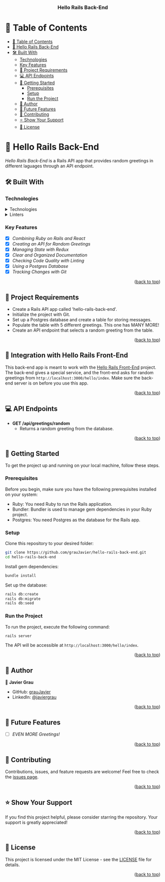 <a name="readme-top"></a>

<div align="center">

  <h3><b>Hello Rails Back-End</b></h3>

</div>

# 📗 Table of Contents

- [📗 Table of Contents](#-table-of-contents)
- [📖 Hello Rails Back-End](#integration-with-hello-rails-back-end)
- [🛠 Built With](#-built-with)
    - [Technologies](#technologies)
    - [Key Features](#key-features)
  - [🏁 Project Requirements](#project-requirements)
  - [💻 API Endpoints](#api-endpoints)
  - [🚀 Getting Started](#getting-started)
    - [Prerequisites](#prerequisites)
    - [Setup](#setup)
    - [Run the Project](#run-the-project)
  - [👥 Author](#authors)
  - [🔭 Future Features](#-future-features)
  - [🤝 Contributing](#contributing)
  - [⭐️ Show Your Support](#️support)
  - [📝 License](#license)

<!-- PROJECT REQUIREMENTS -->

# 📖 Hello Rails Back-End <a name="integration-with-hello-rails-back-end"></a>

*Hello Rails Back-End* is a Rails API app that provides random greetings in different laguages through an API endpoint.

## 🛠 Built With <a name="built-with"></a>

### Technologies <a name="technologies"></a>

<details>
  <summary>Technologies</summary>
  <ul>
    <li><a href="https://rubyonrails.org/">Ruby on Rails</a></li>
    <li><a href="https://reactjs.org/">React</a></li>
    <li><a href="https://webpack.js.org/">Webpack</a></li>
    <li><a href="https://redux.js.org/">Redux</a></li>
  </ul>
</details>
<details>
<summary>Linters</summary>
  <ul>
    <li><a href="https://rubocop.org/">Rubocop</a></li>
    <li><a href="https://eslint.org/">ESlint</a></li>
    <li><a href="https://stylelint.io/">Stylelint</a></li>
  </ul>
</details>

### Key Features <a name="key-features"></a>

- [x] *Combining Ruby on Rails and React*
- [x] *Creating an API for Random Greetings*
- [x] *Managing State with Redux*
- [x] *Clear and Organized Documentation*
- [x] *Checking Code Quality with Linting*
- [x] *Using a Postgres Database*
- [x] *Tracking Changes with Git*

<p align="right">(<a href="#readme-top">back to top</a>)</p>

## 🏁 Project Requirements <a name="project-requirements"></a>

- Create a Rails API app called 'hello-rails-back-end'.
- Initialize the project with Git.
- Set up a Postgres database and create a table for storing messages.
- Populate the table with 5 different greetings. This one has MANY MORE!
- Create an API endpoint that selects a random greeting from the table.

<p align="right">(<a href="#readme-top">back to top</a>)</p>

## 🔗 Integration with Hello Rails Front-End <a name="integration-with-hello-rails-front-end"></a>

This back-end app is meant to work with the [Hello Rails Front-End](https://github.com/grauJavier/hello-react-front-end) project. The back-end gives a special service, and the front-end asks for random greetings from `http://localhost:3000/hello/index`. Make sure the back-end server is on before you use this app.

<p align="right">(<a href="#readme-top">back to top</a>)</p>

## 💻 API Endpoints <a name="api-endpoints"></a>

- **GET /api/greetings/random**
  - Returns a random greeting from the database.

<p align="right">(<a href="#readme-top">back to top</a>)</p>

## 🚀 Getting Started <a name="getting-started"></a>

To get the project up and running on your local machine, follow these steps.

### Prerequisites

Before you begin, make sure you have the following prerequisites installed on your system:

- Ruby: You need Ruby to run the Rails application.
- Bundler: Bundler is used to manage gem dependencies in your Ruby project.
- Postgres: You need Postgres as the database for the Rails app.

### Setup

Clone this repository to your desired folder:

```sh
git clone https://github.com/grauJavier/hello-rails-back-end.git
cd hello-rails-back-end
```

Install gem dependencies:

```sh
bundle install
```

Set up the database:

```sh
rails db:create
rails db:migrate
rails db:seed
```

### Run the Project

To run the project, execute the following command:

```sh
rails server
```

The API will be accessible at `http://localhost:3000/hello/index`.

<p align="right">(<a href="#readme-top">back to top</a>)</p>

## 👥 Author <a name="authors"></a>

👤 **Javier Grau**
- GitHub: [grauJavier](https://github.com/grauJavier)
- LinkedIn: [@javiergrau](https://www.linkedin.com/in/javiergrau/)

<p align="right">(<a href="#readme-top">back to top</a>)</p>

## 🔭 Future Features <a name="future-features"></a>

- [ ] *EVEN MORE Greetings!*

<p align="right">(<a href="#readme-top">back to top</a>)</p>

## 🤝 Contributing <a name="contributing"></a>

Contributions, issues, and feature requests are welcome! Feel free to check the [issues page](https://github.com/grauJavier/hello-rails-back-end/issues).

<p align="right">(<a href="#readme-top">back to top</a>)</p>

## ⭐️ Show Your Support <a name="️support"></a>

If you find this project helpful, please consider starring the repository. Your support is greatly appreciated!

<p align="right">(<a href="#readme-top">back to top</a>)</p>

## 📝 License <a name="license"></a>

This project is licensed under the MIT License - see the [LICENSE](https://github.com/grauJavier/hello-rails-back-end/blob/feature/documentation/LICENSE) file for details.

<p align="right">(<a href="#readme-top">back to top</a>)</p>
